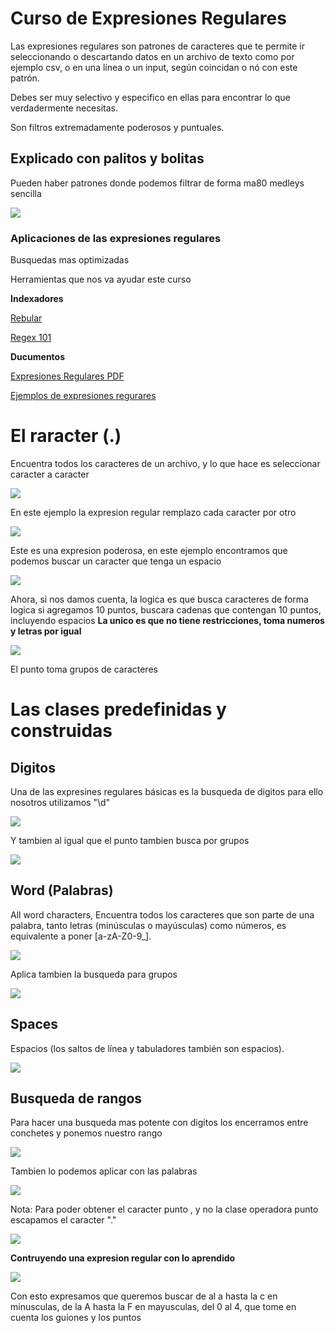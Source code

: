 # Curso de Expresiones Regulares

Las expresiones regulares son patrones de caracteres que te permite ir seleccionando o descartando datos en un archivo de texto como por ejemplo csv, o en una línea o un input, según coincidan o nó con este patrón.

Debes ser muy selectivo y especifico en ellas para encontrar lo que verdadermente necesitas.

Son filtros extremadamente poderosos y puntuales.

## Explicado con palitos y bolitas

Pueden haber patrones donde podemos filtrar de forma ma80 medleys sencilla

![](https://i.imgur.com/SEUO9Db.png)

### Aplicaciones de las expresiones regulares

Busquedas mas optimizadas

Herramientas que nos va ayudar este curso 

**Indexadores**

[Rebular](https://rubular.com/r/xcutzuAxvcGx8t)

[Regex 101](https://regex101.com/)

**Ducumentos** 

[Expresiones Regulares PDF](https://www.carlosramirezflores.com/regular-expressions.pdf)


[Ejemplos de expresiones regurares](https://medium.com/@jmz12/expresiones-regulares-215af64acab1)


# El raracter (.)

Encuentra todos los caracteres de un archivo, y lo que hace es seleccionar caracter a caracter 

![](https://i.imgur.com/Q2nqzdm.png)

En este ejemplo la expresion regular remplazo cada caracter por otro

![](https://i.imgur.com/j1ntaAe.png)

Este es una expresion poderosa, en este ejemplo encontramos que podemos buscar 
un caracter que tenga un espacio

![](https://i.imgur.com/8iF9tzQ.png)

Ahora, si nos damos cuenta, la logica es que busca caracteres de forma logica
si agregamos 10 puntos, buscara cadenas que contengan 10 puntos, incluyendo espacios
**La unico es que no tiene restricciones, toma numeros y letras por igual**

![](https://i.imgur.com/X7JSaU3.png)

El punto toma grupos de caracteres 

# Las clases predefinidas y construidas

## Digitos

Una de las expresines regulares básicas es la busqueda de digitos
para ello nosotros utilizamos "\d"

![](https://i.imgur.com/7z42jXl.png)

Y tambien al igual que el punto tambien busca por grupos 

![](https://i.imgur.com/cBwuepr.png)

## Word (Palabras)

All word characters, Encuentra todos los caracteres que son parte de una palabra, tanto letras (minúsculas o mayúsculas) como números, es equivalente a poner [a-zA-Z0-9_].

![](https://i.imgur.com/rclnosw.png)

Aplica tambien la busqueda para grupos

![](https://i.imgur.com/4DdCudb.png)

## Spaces

Espacios (los saltos de línea y tabuladores también son espacios).

![](https://i.imgur.com/mMfD6HX.png)

## Busqueda de rangos

Para hacer una busqueda mas potente con digitos los encerramos entre conchetes y ponemos nuestro rango

![](https://i.imgur.com/MG0tPvM.png)

Tambien lo podemos aplicar con las palabras

![](https://i.imgur.com/2sRZ0aT.png)

Nota: Para poder obtener el caracter punto , y no la clase operadora punto
escapamos el caracter "\."

![](https://i.imgur.com/rEOOP1w.png)

**Contruyendo una expresion regular con lo aprendido**

![](https://i.imgur.com/IsAYO59.png)

Con esto expresamos que queremos buscar de al a hasta la c en minusculas, de la A hasta la F en mayusculas, del 0 al 4, que tome en cuenta los guiones y los puntos 























